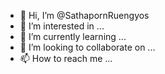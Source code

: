 - 👋 Hi, I’m @SathapornRuengyos
- 👀 I’m interested in ...
- 🌱 I’m currently learning ...
- 💞️ I’m looking to collaborate on ...
- 📫 How to reach me ...

<!---
SathapornRuengyos/SathapornRuengyos is a ✨ special ✨ repository because its `README.md` (this file) appears on your GitHub profile.
You can click the Preview link to take a look at your changes.
--->
